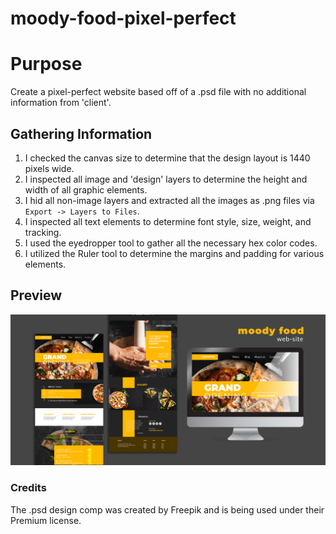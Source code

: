 # moody-food-pixel-perfect

# Purpose

Create a pixel-perfect website based off of a .psd file with no additional information from 'client'.

## Gathering Information

1. I checked the canvas size to determine that the design layout is 1440 pixels wide. 
2. I inspected all image and 'design' layers to determine the height and width of all graphic elements.
3. I  hid all non-image layers and extracted all the images as .png files via `Export -> Layers to Files`.
4. I inspected all text elements to determine font style, size, weight, and tracking. 
5. I used the eyedropper tool to gather all the necessary hex color codes.
6. I utilized the Ruler tool to determine the margins and padding for various elements. 

## Preview
![Design Comp Preview](images/design-comp-preview.jpg)

### Credits
The .psd design comp was created by Freepik and is being used under their Premium license.
